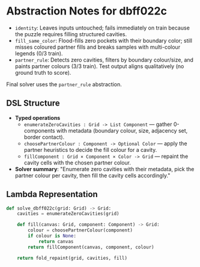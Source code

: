 # Abstraction Notes for dbff022c

- `identity`: Leaves inputs untouched; fails immediately on train because the puzzle requires filling structured cavities.
- `fill_same_color`: Flood-fills zero pockets with their boundary color; still misses coloured partner fills and breaks samples with multi-colour legends (0/3 train).
- `partner_rule`: Detects zero cavities, filters by boundary colour/size, and paints partner colours (3/3 train). Test output aligns qualitatively (no ground truth to score).

Final solver uses the `partner_rule` abstraction.

## DSL Structure
- **Typed operations**
  - `enumerateZeroCavities : Grid -> List Component` — gather 0-components with metadata (boundary colour, size, adjacency set, border contact).
  - `choosePartnerColour : Component -> Optional Color` — apply the partner heuristics to decide the fill colour for a cavity.
  - `fillComponent : Grid × Component × Color -> Grid` — repaint the cavity cells with the chosen partner colour.
- **Solver summary**: "Enumerate zero cavities with their metadata, pick the partner colour per cavity, then fill the cavity cells accordingly."

## Lambda Representation

```python
def solve_dbff022c(grid: Grid) -> Grid:
    cavities = enumerateZeroCavities(grid)

    def fill(canvas: Grid, component: Component) -> Grid:
        colour = choosePartnerColour(component)
        if colour is None:
            return canvas
        return fillComponent(canvas, component, colour)

    return fold_repaint(grid, cavities, fill)
```
